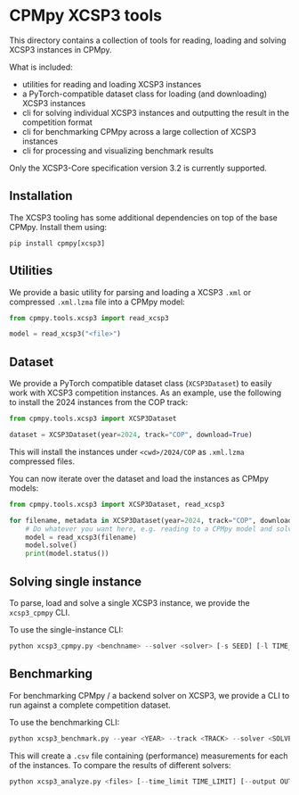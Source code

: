 # CPMpy XCSP3 tools

This directory contains a collection of tools for reading, loading and solving XCSP3 instances in CPMpy.

What is included:
- utilities for reading and loading XCSP3 instances
- a PyTorch-compatible dataset class for loading (and downloading) XCSP3 instances
- cli for solving individual XCSP3 instances and outputting the result in the competition format
- cli for benchmarking CPMpy across a large collection of XCSP3 instances
- cli for processing and visualizing benchmark results

Only the XCSP3-Core specification version 3.2 is currently supported.

## Installation

The XCSP3 tooling has some additional dependencies on top of the base CPMpy. Install them using:

```console
pip install cpmpy[xcsp3]
```

## Utilities

We provide a basic utility for parsing and loading a XCSP3 `.xml` or compressed `.xml.lzma` file into a CPMpy model:

```python
from cpmpy.tools.xcsp3 import read_xcsp3

model = read_xcsp3("<file>")
```


## Dataset

We provide a PyTorch compatible dataset class (`XCSP3Dataset`) to easily work with XCSP3 competition instances. As an example, use the following to install the 2024 instances from the COP track:

```python
from cpmpy.tools.xcsp3 import XCSP3Dataset

dataset = XCSP3Dataset(year=2024, track="COP", download=True)
```

This will install the instances under `<cwd>/2024/COP` as `.xml.lzma` compressed files.

You can now iterate over the dataset and load the instances as CPMpy models:

```python
from cpmpy.tools.xcsp3 import XCSP3Dataset, read_xcsp3

for filename, metadata in XCSP3Dataset(year=2024, track="COP", download=True): # auto download dataset and iterate over its instances
    # Do whatever you want here, e.g. reading to a CPMpy model and solving it:
    model = read_xcsp3(filename)
    model.solve()
    print(model.status())
```

## Solving single instance

To parse, load and solve a single XCSP3 instance, we provide the `xcsp3_cpmpy` CLI.

To use the single-instance CLI:

```python
python xcsp3_cpmpy.py <benchname> --solver <solver> [-s SEED] [-l TIME_LIMIT] [-m MEM_LIMIT] [-t TMPDIR] [-c CORES] [--time-buffer TIME_BUFFER] [--intermediate]
```



## Benchmarking

For benchmarking CPMpy / a backend solver on XCSP3, we provide a CLI to run against a complete competition dataset.

To use the benchmarking CLI:

```python
python xcsp3_benchmark.py --year <YEAR> --track <TRACK> --solver <SOLVER> [--workers WORKERS] [--time-limit TIME_LIMIT] [--mem-limit MEM_LIMIT] [--output-dir OUTPUT_DIR] [--verbose] [--intermediate]
```

This will create a `.csv` file containing (performance) measurements for each of the instances. To compare the results of different solvers: 

```python
python xcsp3_analyze.py <files> [--time_limit TIME_LIMIT] [--output OUTPUT]
```

